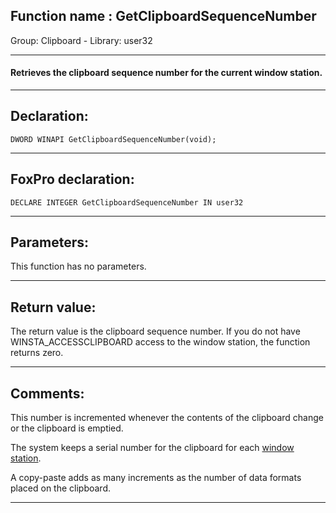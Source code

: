 
## Function name : GetClipboardSequenceNumber
Group: Clipboard - Library: user32    
***  


#### Retrieves the clipboard sequence number for the current window station.
***  


## Declaration:
```foxpro  
DWORD WINAPI GetClipboardSequenceNumber(void);  
```  
***  


## FoxPro declaration:
```foxpro  
DECLARE INTEGER GetClipboardSequenceNumber IN user32  
```  
***  


## Parameters:
This function has no parameters.  
***  


## Return value:
The return value is the clipboard sequence number. If you do not have WINSTA_ACCESSCLIPBOARD access to the window station, the function returns zero.  
***  


## Comments:
This number is incremented whenever the contents of the clipboard change or the clipboard is emptied.   
  
The system keeps a serial number for the clipboard for each <a href="https://msdn.microsoft.com/en-us/library/windows/desktop/ms687096(v=vs.85).aspx">window station</a>.   
  
A copy-paste adds as many increments as the number of data formats placed on the clipboard.  
  
***  

